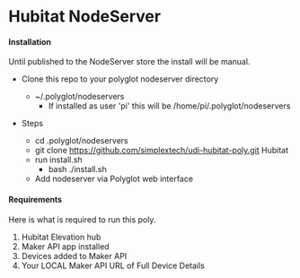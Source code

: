# Hubitat NodeServer

#### Installation

Until published to the NodeServer store the install will be manual.

- Clone this repo to your polyglot nodeserver directory
  - ~/.polyglot/nodeservers
    - If installed as user 'pi' this will be
    /home/pi/.polyglot/nodeservers

- Steps
  - cd .polyglot/nodeservers
  - git clone https://github.com/simplextech/udi-hubitat-poly.git Hubitat
  - run install.sh
    - bash ./install.sh
  - Add nodeserver via Polyglot web interface
  
#### Requirements

Here is what is required to run this poly.

1. Hubitat Elevation hub
2. Maker API app installed
3. Devices added to Maker API
4. Your LOCAL Maker API URL of Full Device Details
